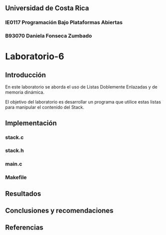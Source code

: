 ## Universidad de Costa Rica
### IE0117 Programación Bajo Plataformas Abiertas
### B93070 Daniela Fonseca Zumbado

# Laboratorio-6

## Introducción
En este laboratorio se aborda el uso de Listas Doblemente Enlazadas y de memoria dinámica.

El objetivo del laboratorio es desarrollar un programa que utilice estas listas para manipular el contenido del Stack.

## Implementación
### stack.c
### stack.h
### main.c
### Makefile

## Resultados

## Conclusiones y recomendaciones

## Referencias